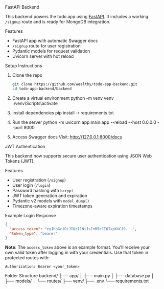 FastAPI Backend

This backend powers the todo app using [FastAPI](https://fastapi.tiangolo.com/). It includes a working `/signup` route and is ready for MongoDB integration.

Features

- FastAPI app with automatic Swagger docs
- `/signup` route for user registration
- Pydantic models for request validation
- Uvicorn server with hot reload

Setup Instructions

1. Clone the repo  
   ```bash
   git clone https://github.com/wealthy/todo-app-backend.git
   cd todo-app-backend/backend

2. Create a virtual environment
python -m venv venv
.\venv\Scripts\activate

3. Install dependencies
pip install -r requirements.txt

4. Run the server
python -m uvicorn app.main:app --reload --host 0.0.0.0 --port 8000

5. Access Swagger docs
Visit: http://127.0.0.1:8000/docs

JWT Authentication

This backend now supports secure user authentication using JSON Web Tokens (JWT).

Features
- User registration (`/signup`)
- User login (`/login`)
- Password hashing with `bcrypt`
- JWT token generation and expiration
- Pydantic v2 models with `model_dump()`
- Timezone-aware expiration timestamps

Example Login Response

```json
{
  "access_token": "eyJhbGciOiJIUzI1NiIsInR5cCI6IkpXVCJ9...",
  "token_type": "bearer"
}
```

**Note:** The `access_token` above is an example format. You'll receive your own valid token after logging in with your credentials. Use that token in protected routes with:
```
Authorization: Bearer <your_token>
```


Folder Structure
backend/
├── app/
│   ├── main.py
│   ├── database.py
│   ├── models/
│   └── routes/
├── venv/
├── .env
└── requirements.txt


